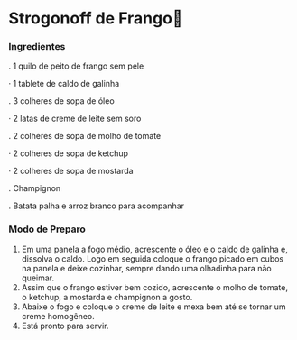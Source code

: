 # Strogonoff de Frango:chicken:



### Ingredientes



. 1 quilo de peito de frango sem pele

· 1 tablete de caldo de galinha

. 3 colheres de sopa de óleo

· 2 latas de creme de leite sem soro

. 2 colheres de sopa de molho de tomate

· 2 colheres de sopa de ketchup

· 2 colheres de sopa de mostarda

. Champignon

. Batata palha e arroz branco para acompanhar



### **Modo de Preparo**



1. Em uma panela a fogo médio, acrescente o óleo e o caldo de galinha e, dissolva o caldo. Logo em
seguida coloque o frango picado em cubos na panela e deixe cozinhar, sempre dando uma olhadinha
para não queimar.
2. Assim que o frango estiver bem cozido, acrescente o molho de tomate, o ketchup, a mostarda e
champignon a gosto.
3. Abaixe o fogo e coloque o creme de leite e mexa bem até se tornar um creme homogêneo.
4. Está pronto para servir.